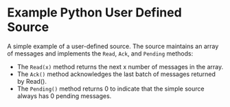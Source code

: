# Example Python User Defined Source
A simple example of a user-defined source. The source maintains an array of messages and implements the `Read`, 
`Ack`, and `Pending` methods: 
- The `Read(x)` method returns the next x number of messages in the array. 
- The `Ack()` method acknowledges the last batch of messages returned by Read(). 
- The `Pending()` method returns 0 to indicate that the simple source always has 0 pending messages.